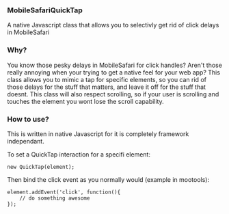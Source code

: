 ### MobileSafariQuickTap
A native Javascript class that allows you to selectivly get rid of click delays in MobileSafari

### Why?
You know those pesky delays in MobileSafari for click handles? Aren't those really annoying when your trying to get a native feel for your web app? This class allows you to mimic a tap for specific elements, so you can rid of those delays for the stuff that matters, and leave it off for the stuff that doesnt. This class will also respect scrolling, so if your user is scrolling and touches the element you wont lose the scroll capability.

### How to use?
This is written in native Javascript for it is completely framework independant. 

To set a QuickTap interaction for a specifi element:

	new QuickTap(element);

Then bind the click event as you normally would (example in mootools):
	
	element.addEvent('click', function(){
		// do something awesome
	});
